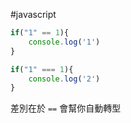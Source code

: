 #javascript 


```js
if("1" == 1){
	console.log('1')
}

if("1" === 1){
	console.log('2')
}
```

差別在於 `==` 會幫你自動轉型